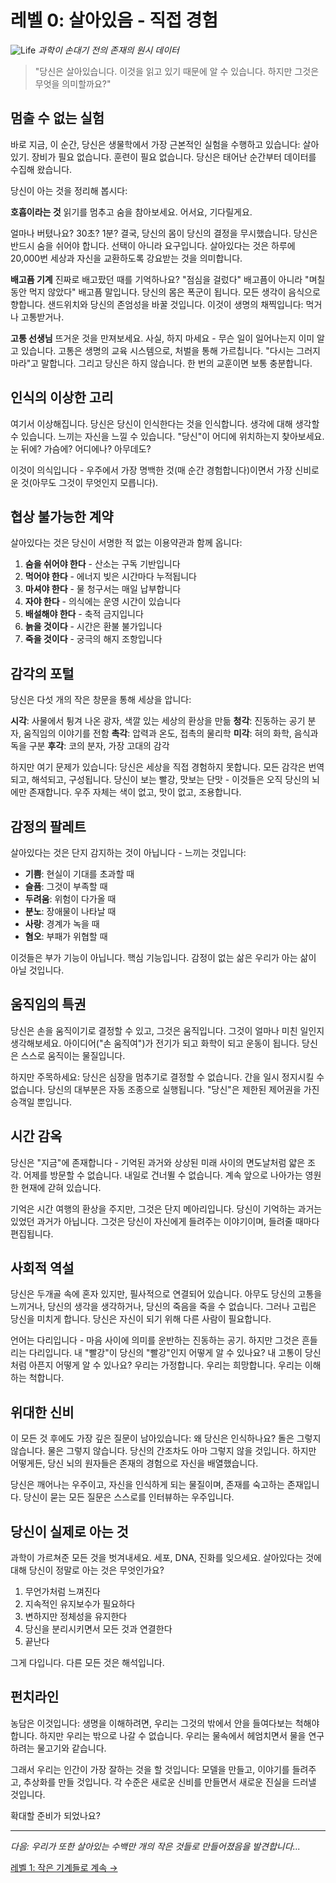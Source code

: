 # 레벨 0: 살아있음 - 직접 경험

![Life](../cover/life.png)
*과학이 손대기 전의 존재의 원시 데이터*

> "당신은 살아있습니다. 이것을 읽고 있기 때문에 알 수 있습니다. 하지만 그것은 무엇을 의미할까요?"

## 멈출 수 없는 실험

바로 지금, 이 순간, 당신은 생물학에서 가장 근본적인 실험을 수행하고 있습니다: 살아있기. 장비가 필요 없습니다. 훈련이 필요 없습니다. 당신은 태어난 순간부터 데이터를 수집해 왔습니다.

당신이 아는 것을 정리해 봅시다:

**호흡이라는 것**
읽기를 멈추고 숨을 참아보세요. 어서요, 기다릴게요.

얼마나 버텼나요? 30초? 1분? 결국, 당신의 몸이 당신의 결정을 무시했습니다. 당신은 반드시 숨을 쉬어야 합니다. 선택이 아니라 요구입니다. 살아있다는 것은 하루에 20,000번 세상과 자신을 교환하도록 강요받는 것을 의미합니다.

**배고픔 기계**
진짜로 배고팠던 때를 기억하나요? "점심을 걸렀다" 배고픔이 아니라 "며칠 동안 먹지 않았다" 배고픔 말입니다. 당신의 몸은 폭군이 됩니다. 모든 생각이 음식으로 향합니다. 샌드위치와 당신의 존엄성을 바꿀 것입니다. 이것이 생명의 채찍입니다: 먹거나 고통받거나.

**고통 선생님**
뜨거운 것을 만져보세요. 사실, 하지 마세요 - 무슨 일이 일어나는지 이미 알고 있습니다. 고통은 생명의 교육 시스템으로, 처벌을 통해 가르칩니다. "다시는 그러지 마라"고 말합니다. 그리고 당신은 하지 않습니다. 한 번의 교훈이면 보통 충분합니다.

## 인식의 이상한 고리

여기서 이상해집니다. 당신은 당신이 인식한다는 것을 인식합니다. 생각에 대해 생각할 수 있습니다. 느끼는 자신을 느낄 수 있습니다. "당신"이 어디에 위치하는지 찾아보세요. 눈 뒤에? 가슴에? 어디에나? 아무데도?

이것이 의식입니다 - 우주에서 가장 명백한 것(매 순간 경험합니다)이면서 가장 신비로운 것(아무도 그것이 무엇인지 모릅니다).

## 협상 불가능한 계약

살아있다는 것은 당신이 서명한 적 없는 이용약관과 함께 옵니다:

1. **숨을 쉬어야 한다** - 산소는 구독 기반입니다
2. **먹어야 한다** - 에너지 빚은 시간마다 누적됩니다
3. **마셔야 한다** - 물 청구서는 매일 납부합니다
4. **자야 한다** - 의식에는 운영 시간이 있습니다
5. **배설해야 한다** - 축적 금지입니다
6. **늙을 것이다** - 시간은 환불 불가입니다
7. **죽을 것이다** - 궁극의 해지 조항입니다

## 감각의 포털

당신은 다섯 개의 작은 창문을 통해 세상을 압니다:

**시각**: 사물에서 튕겨 나온 광자, 색깔 있는 세상의 환상을 만듦
**청각**: 진동하는 공기 분자, 움직임의 이야기를 전함
**촉각**: 압력과 온도, 접촉의 물리학
**미각**: 혀의 화학, 음식과 독을 구분
**후각**: 코의 분자, 가장 고대의 감각

하지만 여기 문제가 있습니다: 당신은 세상을 직접 경험하지 못합니다. 모든 감각은 번역되고, 해석되고, 구성됩니다. 당신이 보는 빨강, 맛보는 단맛 - 이것들은 오직 당신의 뇌에만 존재합니다. 우주 자체는 색이 없고, 맛이 없고, 조용합니다.

## 감정의 팔레트

살아있다는 것은 단지 감지하는 것이 아닙니다 - 느끼는 것입니다:

- **기쁨**: 현실이 기대를 초과할 때
- **슬픔**: 그것이 부족할 때
- **두려움**: 위험이 다가올 때
- **분노**: 장애물이 나타날 때
- **사랑**: 경계가 녹을 때
- **혐오**: 부패가 위협할 때

이것들은 부가 기능이 아닙니다. 핵심 기능입니다. 감정이 없는 삶은 우리가 아는 삶이 아닐 것입니다.

## 움직임의 특권

당신은 손을 움직이기로 결정할 수 있고, 그것은 움직입니다. 그것이 얼마나 미친 일인지 생각해보세요. 아이디어("손 움직여")가 전기가 되고 화학이 되고 운동이 됩니다. 당신은 스스로 움직이는 물질입니다.

하지만 주목하세요: 당신은 심장을 멈추기로 결정할 수 없습니다. 간을 일시 정지시킬 수 없습니다. 당신의 대부분은 자동 조종으로 실행됩니다. "당신"은 제한된 제어권을 가진 승객일 뿐입니다.

## 시간 감옥

당신은 "지금"에 존재합니다 - 기억된 과거와 상상된 미래 사이의 면도날처럼 얇은 조각. 어제를 방문할 수 없습니다. 내일로 건너뛸 수 없습니다. 계속 앞으로 나아가는 영원한 현재에 갇혀 있습니다.

기억은 시간 여행의 환상을 주지만, 그것은 단지 메아리입니다. 당신이 기억하는 과거는 있었던 과거가 아닙니다. 그것은 당신이 자신에게 들려주는 이야기이며, 들려줄 때마다 편집됩니다.

## 사회적 역설

당신은 두개골 속에 혼자 있지만, 필사적으로 연결되어 있습니다. 아무도 당신의 고통을 느끼거나, 당신의 생각을 생각하거나, 당신의 죽음을 죽을 수 없습니다. 그러나 고립은 당신을 미치게 합니다. 당신은 자신이 되기 위해 다른 사람이 필요합니다.

언어는 다리입니다 - 마음 사이에 의미를 운반하는 진동하는 공기. 하지만 그것은 흔들리는 다리입니다. 내 "빨강"이 당신의 "빨강"인지 어떻게 알 수 있나요? 내 고통이 당신처럼 아픈지 어떻게 알 수 있나요? 우리는 가정합니다. 우리는 희망합니다. 우리는 이해하는 척합니다.

## 위대한 신비

이 모든 것 후에도 가장 깊은 질문이 남아있습니다: 왜 당신은 인식하나요? 돌은 그렇지 않습니다. 물은 그렇지 않습니다. 당신의 간조차도 아마 그렇지 않을 것입니다. 하지만 어떻게든, 당신 뇌의 원자들은 존재의 경험으로 자신을 배열했습니다.

당신은 깨어나는 우주이고, 자신을 인식하게 되는 물질이며, 존재를 숙고하는 존재입니다. 당신이 묻는 모든 질문은 스스로를 인터뷰하는 우주입니다.

## 당신이 실제로 아는 것

과학이 가르쳐준 모든 것을 벗겨내세요. 세포, DNA, 진화를 잊으세요. 살아있다는 것에 대해 당신이 정말로 아는 것은 무엇인가요?

1. 무언가처럼 느껴진다
2. 지속적인 유지보수가 필요하다
3. 변하지만 정체성을 유지한다
4. 당신을 분리시키면서 모든 것과 연결한다
5. 끝난다

그게 다입니다. 다른 모든 것은 해석입니다.

## 펀치라인

농담은 이것입니다: 생명을 이해하려면, 우리는 그것의 밖에서 안을 들여다보는 척해야 합니다. 하지만 우리는 밖으로 나갈 수 없습니다. 우리는 물속에서 헤엄치면서 물을 연구하려는 물고기와 같습니다.

그래서 우리는 인간이 가장 잘하는 것을 할 것입니다: 모델을 만들고, 이야기를 들려주고, 추상화를 만들 것입니다. 각 수준은 새로운 신비를 만들면서 새로운 진실을 드러낼 것입니다.

확대할 준비가 되었나요?

---

*다음: 우리가 또한 살아있는 수백만 개의 작은 것들로 만들어졌음을 발견합니다...*

[레벨 1: 작은 기계들로 계속 →](L1_Tiny_Machines.md)